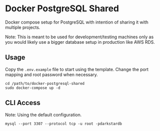 # Docker PostgreSQL Shared

Docker compose setup for PostgreSQL with intention of sharing it with multiple projects.

Note: This is meant to be used for development/testing machines only as you would likely use a bigger database setup in production like AWS RDS.

## Usage

Copy the `.env.example` file to start using the template. Change the port mapping and root password when necessary.

~~~
cd /path/to/docker-postgresql-shared
sudo docker-compose up -d
~~~

## CLI Access

Note: Using the default configuration.

~~~
mysql --port 3307 --protocol tcp -u root -pdarkstardb
~~~
